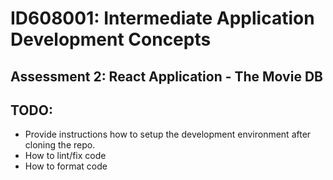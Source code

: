 # ID608001: Intermediate Application Development Concepts
## Assessment 2: React Application - The Movie DB

## TODO:
* Provide instructions how to setup the development environment after cloning the repo.
* How to lint/fix code
* How to format code
